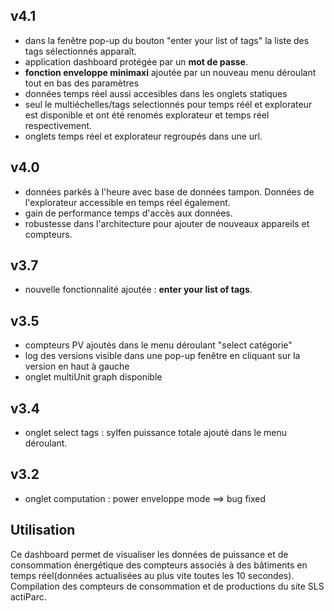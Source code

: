 v4.1
----
- dans la fenêtre pop-up du bouton "enter your list of tags" la liste des tags sélectionnés apparaît.
- application dashboard protégée par un **mot de passe**.
- **fonction enveloppe minimaxi** ajoutée par un nouveau menu déroulant tout en bas des paramètres  
- données temps réel aussi accesibles dans les onglets statiques
- seul le multiéchelles/tags selectionnés pour temps réél et explorateur est disponible et ont été renomés explorateur et temps réel respectivement.
- onglets temps réel et explorateur regroupés dans une url.

v4.0
----
- données parkés à l'heure avec base de données tampon. Données de l'explorateur accessible en temps réel également.
- gain de performance temps d'accès aux données.
- robustesse dans l'architecture pour ajouter de nouveaux appareils et compteurs.

v3.7
----
- nouvelle fonctionnalité ajoutée : **enter your list of tags**.

v3.5
----
- compteurs PV ajoutés dans le menu déroulant "select catégorie"
- log des versions visible dans une pop-up fenêtre en cliquant sur la version en haut à gauche  
- onglet multiUnit graph disponible

v3.4
----
- onglet select tags : sylfen puissance totale ajouté dans le menu déroulant.

v3.2
----
- onglet computation : power enveloppe mode ==> bug fixed

Utilisation
----
Ce dashboard permet de visualiser les données de puissance et de consommation énergétique des compteurs associés à des bâtiments en temps réel(données actualisées au plus vite toutes les 10 secondes). Compilation des compteurs de consommation et de productions du site SLS actiParc.
